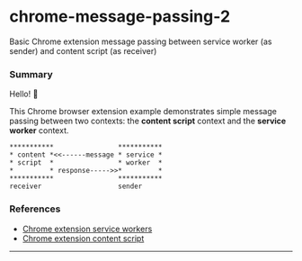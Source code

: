 # chrome-message-passing-2
Basic Chrome extension message passing between service worker (as sender) and content script (as receiver)

### Summary


Hello! 👋

This Chrome browser extension example demonstrates simple message passing between two contexts: the **content script** context and the **service worker** context.

```
***********                ***********
* content *<<------message * service *
* script  *                * worker  *
*         * response----->>*         *
***********                ***********
receiver                   sender
```

### References
  + [Chrome extension service workers][g_sw]
  + [Chrome extension content script][g_cs]
---
[g_sw]: https://developer.chrome.com/docs/extensions/develop/concepts/service-workers
[g_cs]: https://developer.chrome.com/docs/extensions/develop/concepts/content-scripts
